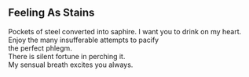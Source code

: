 Feeling As Stains
-----------------
Pockets of steel converted into saphire. I want you to drink on my heart. Enjoy the many insufferable attempts to pacify  
the perfect phlegm.  
There is silent fortune in perching it.  
My sensual breath excites you always.  
